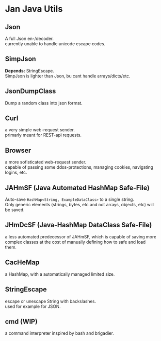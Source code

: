 # Jan Java Utils
## Json
A full Json en-/decoder.  
currently unable to handle unicode escape codes.

## SimpJson
**Depends:** StringEscape.  
SimpJson is lighter than Json, bu cant handle arrays/dicts/etc.

## JsonDumpClass
Dump a random class into json format.

## Curl
a very simple web-request sender.  
primarly meant for REST-api requests.

## Browser
a more sofisticated web-request sender.  
capable of passing some ddos-protections, managing cookies, navigating logins, etc.

## JAHmSF (Java Automated HashMap Safe-File)
Auto-save `HashMap<String, ExampleDataClass>` to a single string.  
Only generic elements (strings, bytes, etc and not arrays, objects, etc) will be saved.

## JHmDcSF (Java-HashMap DataClass Safe-File)
a less automated predecessor of JAHmSF, which is capable of saving more complex
classes at the cost of manually defining how to safe and load them.

## CacHeMap
a HashMap, with a automatically managed limited size.

## StringEscape
escape or unescape String with backslashes.  
used for example for JSON.

## cmd (WIP)
a command interpreter inspired by bash and brigadier.